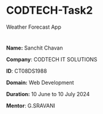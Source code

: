 # CODTECH-Task2
Weather Forecast App

#
**Name:** Sanchit Chavan

**Company**: CODTECH IT SOLUTIONS

**ID**: CT08DS1988

**Domain:** Web Development

**Duration:** 10 June to 10 July 2024

**Mentor**: G.SRAVANI
